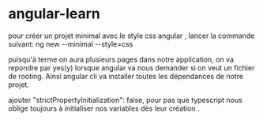 # angular-learn

pour créer un projet minimal avec le style css angular , lancer la commande suivant:
ng new <nom du projet> --minimal --style=css

puisqu'à terme on aura plusieurs pages dans notre application, on va repondre par yes(y) lorsque angular va nous demander si on veut un fichier de rooting.
Ainsi angular cli va installer toutes les dépendances de notre projet.

ajouter "strictPropertyInitialization": false, pour pas que typescript nous oblige toujours à initialiser nos variables dès leur création .
